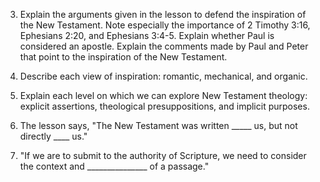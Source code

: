 3. Explain the arguments given in the lesson to defend the inspiration of the New Testament. Note especially the importance of 2 Timothy 3:16, Ephesians 2:20, and Ephesians 3:4-5. Explain whether Paul is considered an apostle. Explain the comments made by Paul and Peter that point to the inspiration of the New Testament. 

4. Describe each view of inspiration: romantic, mechanical, and organic.

5. Explain each level on which we can explore New Testament theology: explicit assertions, theological presuppositions, and implicit purposes. 

6. The lesson says, "The New Testament was written _____ us, but not directly ____ us."

7. "If we are to submit to the authority of Scripture, we need to consider the context and _______________ of a passage."
